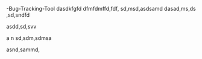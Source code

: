 
-Bug-Tracking-Tool dasdkfgfd dfmfdmffd,fdf,  sd,msd,asdsamd
dasad,ms,ds
 ,sd,sndfd


 asdd,sd,svv

 a n sd,sdm,sdmsa

 asnd,sammd,
